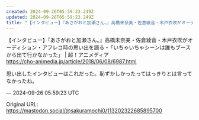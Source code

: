 ```yaml
---
created: 2024-09-26T05:59:23.249Z
updated: 2024-09-26T05:59:23.249Z
title: "【インタビュー】『あさがおと加瀬さん。』高橋未奈美・佐倉綾音・木戸衣吹がオーディ[...]"
---
```


<p>【インタビュー】『あさがおと加瀬さん。』高橋未奈美・佐倉綾音・木戸衣吹がオーディション・アフレコ時の思い出を語る -「いちゃいちゃシーンは誰もブースから出て行かなかった」 | 超！アニメディア<br /><a href="https://cho-animedia.jp/article/2018/06/08/6987.html" target="_blank" rel="nofollow noopener" translate="no"><span class="invisible">https://</span><span class="ellipsis">cho-animedia.jp/article/2018/0</span><span class="invisible">6/08/6987.html</span></a></p><p>思い出したインタビューはこれだった。恥ずかしかったってはっきりとは言ってなかったね。</p>

&mdash; 2024-09-26 05:59:23 UTC

Original URL: https://mastodon.social/@sakuramochi0/113202322685895700
